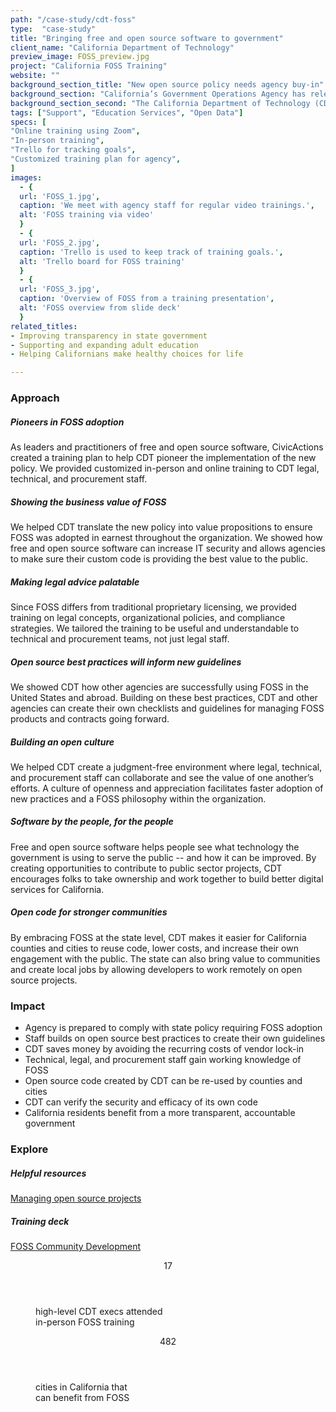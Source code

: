 ```yaml
---
path: "/case-study/cdt-foss"
type:  "case-study"
title: "Bringing free and open source software to government"
client_name: "California Department of Technology"
preview_image: FOSS_preview.jpg
project: "California FOSS Training"
website: ""
background_section_title: "New open source policy needs agency buy-in"
background_section: "California’s Government Operations Agency has released a new policy requiring California governments to prioritize free and open source software (FOSS) for state IT projects. FOSS allows agencies to maintain ownership of their own IT assets, avoiding the costs and pitfalls of vendor lock-in. It also makes government code available for the public to view, reuse, or improve upon."
background_section_second: "The California Department of Technology (CDT), which partners with state and local agencies in delivering digital services, needed help implementing the new FOSS policy. Internal staff needed training to understand the benefits of FOSS adoption and how it would change their jobs. The agency also needed to build a culture of learning and curiosity that would encourage people to get involved in creating better digital products for California."
tags: ["Support", "Education Services", "Open Data"]
specs: [
"Online training using Zoom",
"In-person training",
"Trello for tracking goals",
"Customized training plan for agency", 
]
images:
  - {
  url: 'FOSS_1.jpg', 
  caption: 'We meet with agency staff for regular video trainings.', 
  alt: 'FOSS training via video'
  }
  - {
  url: 'FOSS_2.jpg', 
  caption: 'Trello is used to keep track of training goals.', 
  alt: 'Trello board for FOSS training'
  }
  - {
  url: 'FOSS_3.jpg', 
  caption: 'Overview of FOSS from a training presentation', 
  alt: 'FOSS overview from slide deck'
  }
related_titles:
- Improving transparency in state government
- Supporting and expanding adult education
- Helping Californians make healthy choices for life

---
```


### Approach

##### Pioneers in FOSS adoption
As leaders and practitioners of free and open source software, CivicActions created a training plan to help CDT pioneer the implementation of the new policy. We provided customized in-person and online training to CDT legal, technical, and procurement staff.

##### Showing the business value of FOSS
We helped CDT translate the new policy into value propositions to ensure FOSS was adopted in earnest throughout the organization. We showed how free and open source software can increase IT security and allows agencies to make sure their custom code is providing the best value to the public.

##### Making legal advice palatable
Since FOSS differs from traditional proprietary licensing, we provided training on legal concepts, organizational policies, and compliance strategies. We tailored the training to be useful and understandable to technical and procurement teams, not just legal staff.

##### Open source best practices will inform new guidelines
We showed CDT how other agencies are successfully using FOSS in the United States and abroad. Building on these best practices, CDT and other agencies can create their own checklists and guidelines for managing FOSS products and contracts going forward.

##### Building an open culture
We helped CDT create a judgment-free environment where legal, technical, and procurement staff can collaborate and see the value of one another’s efforts. A culture of openness and appreciation facilitates faster adoption of new practices and a FOSS philosophy within the organization.

##### Software by the people, for the people
Free and open source software helps people see what technology the government is using to serve the public -- and how it can be improved. By creating opportunities to contribute to public sector projects, CDT encourages folks to take ownership and work together to build better digital services for California.

##### Open code for stronger communities
By embracing FOSS at the state level, CDT makes it easier for California counties and cities to reuse code, lower costs, and increase their own engagement with the public. The state can also bring value to communities and create local jobs by allowing developers to work remotely on open source projects.

### Impact
* Agency is prepared to comply with state policy requiring FOSS adoption
* Staff builds on open source best practices to create their own guidelines
* CDT saves money by avoiding the recurring costs of vendor lock-in
* Technical, legal, and procurement staff gain working knowledge of FOSS 
* Open source code created by CDT can be re-used by counties and cities
* CDT can verify the security and efficacy of its own code
* California residents benefit from a more transparent, accountable government

### Explore

##### Helpful resources
[Managing open source projects](https://opentechstrategies.com/#resources)

##### Training deck
[FOSS Community Development](https://docs.google.com/presentation/d/1OtaYLr-cEnEGSb2iq9RmQAIbWxuPXMYKs51be4IDb4o/edit?usp=sharing)
 
<figure>
  <div> 
    <header>17</header>
    <p>high-level CDT execs attended<br>in-person FOSS training<p>
  </div>
  <div> 
      <header>482</header>
      <p>cities in California that<br>can benefit from FOSS<p>
  </div>
</figure>
